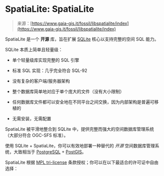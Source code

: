 <!--yml

类别：未分类

日期：2024年05月27日 15:16:57

-->

# SpatiaLite: SpatiaLite

> 来源：[https://www.gaia-gis.it/fossil/libspatialite/index](https://www.gaia-gis.it/fossil/libspatialite/index)

SpatiaLite 是一个 **开源** 库，旨在扩展 [SQLite](http://www.sqlite.org/) 核心以支持完整的空间 SQL 能力。

SQLite 本质上简单且轻量级：

+   单个轻量级库实现完整的 SQL 引擎

+   标准 SQL 实现：几乎完全符合 SQL-92

+   没有复杂的客户端/服务器架构

+   整个数据库简单地对应于单个庞大的文件（没有大小限制）

+   任何数据库文件都可以安全地在不同平台之间交换，因为内部架构是普遍可移植的

+   无需安装，无需配置

SpatiaLite 被平滑地整合到 SQLite 中，提供完整而强大的空间数据库管理系统（大部分符合 OGC-SFS 标准）。

使用 SQLite + SpatiaLite，你可以有效地部署一种替代的 *开源* 空间数据库管理系统，大致相当于 [PostgreSQL](http://www.postgresql.org/) + [PostGIS](http://postgis.refractions.net/)。

SpatiaLite 根据 [MPL tri-license](http://www.mozilla.org/MPL/boilerplate-1.1/mpl-tri-license-html) 条款授权；你可以在以下最适合的许可证中自由选择：
